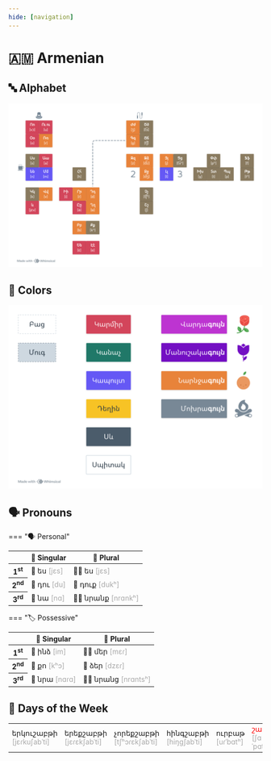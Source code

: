 ```yaml
---
hide: [navigation]
---
```


# 🇦🇲 Armenian

<style>
 td[rowspan] {
     vertical-align: middle !important;
 }

 .ipa {
     color: darkgray;
 }

 .weekend {
     color: red;
 }
</style>

## 🔤 Alphabet

[![Armenian Alphabet](alphabet.png)](https://whimsical.com/armenian-alphabet-EZNyiyYqzGQa7YyXX8tfVq)

## 🌈 Colors

[![Colors](colors.png)](https://whimsical.com/colors-Q3jCU2GNZKyADaiZByAHgs)

## 🗣️ Pronouns

=== "🗣️ Personal"
    <table>
        <thead>
            <tr>
                <th></th>
                <th>👤 Singular</th>
                <th>👥 Plural</th>
            </tr>
        </thead>
        <tbody>
            <tr class="person-first">
                <th>1<sup>st</sup></th>
                <td>🙋 ես <span class="ipa">[jɛs]</span></td>
                <td>🙋🙋 ես <span class="ipa">[jɛs]</span></td>
            </tr>
            <tr class="person-second">
                <th>2<sup>nd</sup></th>
                <td>👤 դու <span class="ipa">[du]</span></td>
                <td>👥 դուք <span class="ipa">[dukʰ]</span></td>
            </tr>
            <tr class="person-third">
                <th>3<sup>rd</sup></th>
                <td>🧑 նա <span class="ipa">[nɑ]</span></td>
                <td>🧑🧑 նրանք <span class="ipa">[nrɑnkʰ]</span></td>
            </tr>
        </tbody>
    </table>

=== "🏷️ Possessive"
    <table>
        <thead>
            <tr>
                <th></th>
                <th>👤 Singular</th>
                <th>👥 Plural</th>
            </tr>
        </thead>
        <tbody>
            <tr class="person-first">
                <th>1<sup>st</sup></th>
                <td>🙋 ինձ <span class="ipa">[im]</span></td>
                <td>🙋🙋 մեր <span class="ipa">[mɛɾ]</span></td>
            </tr>
            <tr class="person-second">
                <th>2<sup>nd</sup></th>
                <td>👤 քո <span class="ipa">[kʰɔ]</span></td>
                <td>👥 ձեր <span class="ipa">[dzɛɾ]</span></td>
            </tr>
            <tr class="person-third">
                <th>3<sup>rd</sup></th>
                <td>🧑 նրա <span class="ipa">[nɑɾɑ]</span></td>
                <td>🧑🧑 նրանց <span class="ipa">[nrɑntsʰ]</span></td>
            </tr>
        </tbody>
    </table>

## 📅 Days of the Week

<table>
  <tr>
    <td>երկուշաբթի<br><span class="ipa">[jɛɾkuʃabˈti]</span></td>
    <td>երեքշաբթի<br><span class="ipa">[jɛɾɛkʃabˈti]</span></td>
    <td>չորեքշաբթի<br><span class="ipa">[tʃʰɔɾɛkʃabˈti]</span></td>
    <td>հինգշաբթի<br><span class="ipa">[hiŋɡʃabˈti]</span></td>
    <td>ուրբաթ<br><span class="ipa">[uɾˈbɑtʰ]</span></td>
    <td class="weekend">շաբաթ<br><span class="ipa">[ʃɑˈpɑtʰ]</span></td>
    <td class="weekend">կիրակի<br><span class="ipa">[kiˈɾɑki]</span></td>
  </tr>
</table>
